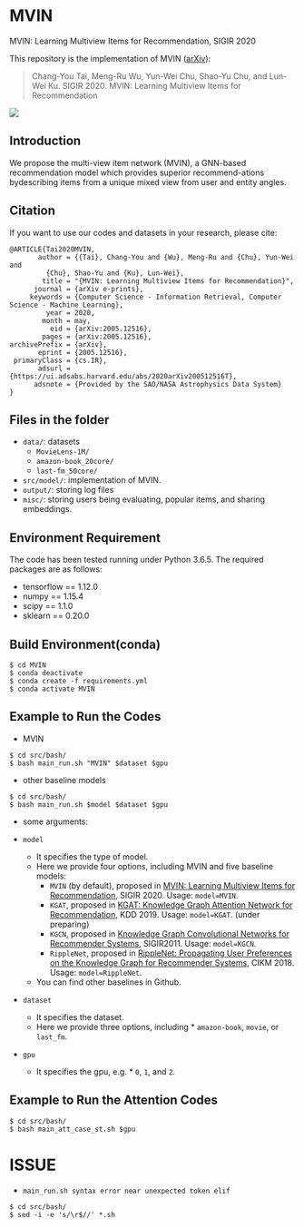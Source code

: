 # MVIN
MVIN: Learning Multiview Items for Recommendation, SIGIR 2020

This repository is the implementation of MVIN ([arXiv](https://arxiv.org/abs/2005.12516)):
> Chang-You Tai, Meng-Ru Wu, Yun-Wei Chu, Shao-Yu Chu, and Lun-Wei Ku. SIGIR 2020. MVIN: Learning Multiview Items for Recommendation

<img src="https://github.com/johnnyjana730/MVIN/blob/master/img.PNG">

## Introduction
We propose the multi-view item network (MVIN), a GNN-based recommendation model which provides superior recommend-ations bydescribing items from a unique mixed view from user and entity angles.

## Citation 
If you want to use our codes and datasets in your research, please cite:
```
@ARTICLE{Tai2020MVIN,
       author = {{Tai}, Chang-You and {Wu}, Meng-Ru and {Chu}, Yun-Wei and
         {Chu}, Shao-Yu and {Ku}, Lun-Wei},
        title = "{MVIN: Learning Multiview Items for Recommendation}",
      journal = {arXiv e-prints},
     keywords = {Computer Science - Information Retrieval, Computer Science - Machine Learning},
         year = 2020,
        month = may,
          eid = {arXiv:2005.12516},
        pages = {arXiv:2005.12516},
archivePrefix = {arXiv},
       eprint = {2005.12516},
 primaryClass = {cs.IR},
       adsurl = {https://ui.adsabs.harvard.edu/abs/2020arXiv200512516T},
      adsnote = {Provided by the SAO/NASA Astrophysics Data System}
}
```
## Files in the folder

- `data/`: datasets
  - `MovieLens-1M/`
  - `amazon-book_20core/`
  - `last-fm_50core/`
- `src/model/`: implementation of MVIN.
- `output/`: storing log files
- `misc/`: storing users being evaluating, popular items, and sharing embeddings.

## Environment Requirement
The code has been tested running under Python 3.6.5. The required packages are as follows:
* tensorflow == 1.12.0
* numpy == 1.15.4
* scipy == 1.1.0
* sklearn == 0.20.0

## Build Environment(conda)
```
$ cd MVIN
$ conda deactivate
$ conda create -f requirements.yml
$ conda activate MVIN
```

## Example to Run the Codes

* MVIN
```
$ cd src/bash/
$ bash main_run.sh "MVIN" $dataset $gpu

```
* other baseline models
```
$ cd src/bash/
$ bash main_run.sh $model $dataset $gpu
```
* some arguments:

* `model`
  * It specifies the type of model.
  * Here we provide four options, including MVIN and five baseline models:
    * `MVIN` (by default), proposed in [MVIN: Learning Multiview Items for Recommendation](https://arxiv.org/abs/2005.12516), SIGIR 2020. Usage: `model=MVIN`.
    * `KGAT`, proposed in [KGAT: Knowledge Graph Attention Network for Recommendation](https://arxiv.org/abs/1905.07854), KDD 2019. Usage: `model=KGAT`. (under preparing)
    * `KGCN`, proposed in [Knowledge Graph Convolutional Networks for Recommender Systems](https://arxiv.org/abs/1904.12575), SIGIR2011. Usage: `model=KGCN`.
    * `RippleNet`, proposed in [RippleNet: Propagating User Preferences on the Knowledge Graph for Recommender Systems](https://arxiv.org/pdf/1803.03467.pdf), CIKM 2018. Usage: `model=RippleNet`.
  * You can find other baselines in Github.
  
* `dataset`
  * It specifies the dataset.
  * Here we provide three options, including  * `amazon-book`, `movie`, or `last_fm`.

* `gpu`
  * It specifies the gpu, e.g. * `0`, `1`, and `2`.

 
## Example to Run the Attention Codes
```
$ cd src/bash/
$ bash main_att_case_st.sh $gpu
```

# ISSUE

* `main_run.sh syntax error near unexpected token elif`
```
$ cd src/bash/
$ sed -i -e 's/\r$//' *.sh
```
